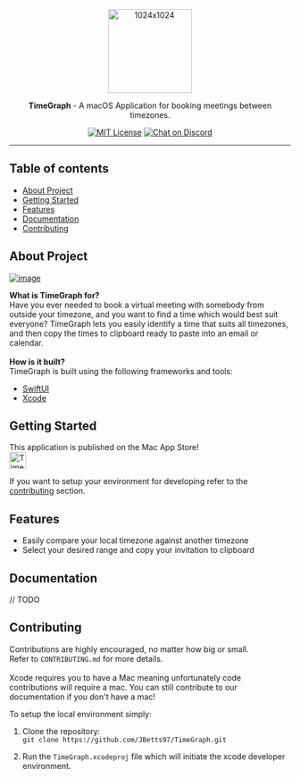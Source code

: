 <div align="center">
  <a><a href="https://ibb.co/vVZW025"><img src="https://i.ibb.co/PFwyqBp/1024x1024.png" height="150" alt="1024x1024" border="0"></a></a>
  <br/>
  <p><strong>TimeGraph</strong> - A macOS Application for booking meetings between timezones.</p>

  [![MIT License](https://img.shields.io/badge/license-MIT-green)]()
  [![Chat on Discord](https://img.shields.io/badge/chat-discord-green?logo=discord)](https://discord.gg/XM2Pj3J2CS)

</div>

---

## Table of contents

- [About Project](#about-project)
- [Getting Started](#getting-started)
- [Features](#features)
- [Documentation](#documentation)
- [Contributing](#contributing)

## About Project
<a href="https://ibb.co/0YpcL6V"><img src="https://i.ibb.co/nQqbyY8/image.png" alt="image" border="0"></a> <br>

**What is TimeGraph for?** <br>
Have you ever needed to book a virtual meeting with somebody from outside your timezone, and you want to find a time which would best suit everyone? TimeGraph lets you easily identify a time that suits all timezones, and then copy the times to clipboard ready to paste into an email or calendar. <br> <br>
**How is it built?** <br>
TimeGraph is built using the following frameworks and tools:
- [SwiftUI](https://developer.apple.com/xcode/swiftui/)
- [Xcode](https://developer.apple.com/xcode/)

## Getting Started
This application is published on the Mac App Store! <br>
<a><img src="https://www.logolynx.com/images/logolynx/54/54dab276fdf25d4b00773a99a304cf4d.png" alt="TimeGraph logo" height="30"></a>

If you want to setup your environment for developing refer to the [contributing](#contributing) section.

## Features
- Easily compare your local timezone against another timezone
- Select your desired range and copy your invitation to clipboard 

## Documentation
// TODO

## Contributing
Contributions are highly encouraged, no matter how big or small. <br>
Refer to `CONTRIBUTING.md` for more details. <br> <br>
Xcode requires you to have a Mac meaning unfortunately code contributions will require a mac. You can still contribute to our documentation if you don't have a mac! <br>

To setup the local environment simply:
1. Clone the repository: <br>
`git clone https://github.com/JBetts97/TimeGraph.git`

2. Run the `TimeGraph.xcodeproj` file which will initiate the xcode developer environment. 
